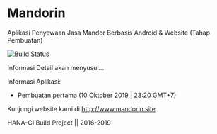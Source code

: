 # Mandorin

Aplikasi Penyewaan Jasa Mandor Berbasis Android &amp; Website (Tahap Pembuatan)

[![Build Status](https://travis-ci.org/Nicklas373/Mandorin.svg?branch=master)](https://travis-ci.org/Nicklas373/Mandorin)

Informasi Detail akan menyusul...

Informasi Aplikasi:
- Pembuatan pertama (10 Oktober 2019 | 23:20 GMT+7)


Kunjungi website kami di http://www.mandorin.site


HANA-CI Build Project || 2016-2019
